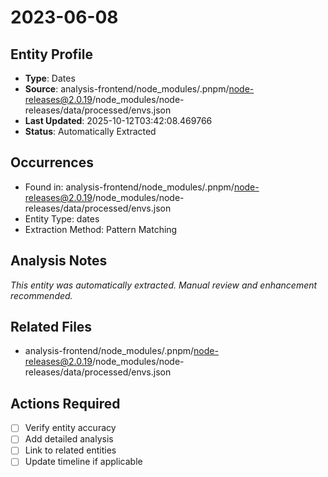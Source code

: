 # 2023-06-08

## Entity Profile
- **Type**: Dates
- **Source**: analysis-frontend/node_modules/.pnpm/node-releases@2.0.19/node_modules/node-releases/data/processed/envs.json
- **Last Updated**: 2025-10-12T03:42:08.469766
- **Status**: Automatically Extracted

## Occurrences
- Found in: analysis-frontend/node_modules/.pnpm/node-releases@2.0.19/node_modules/node-releases/data/processed/envs.json
- Entity Type: dates
- Extraction Method: Pattern Matching

## Analysis Notes
*This entity was automatically extracted. Manual review and enhancement recommended.*

## Related Files
- analysis-frontend/node_modules/.pnpm/node-releases@2.0.19/node_modules/node-releases/data/processed/envs.json

## Actions Required
- [ ] Verify entity accuracy
- [ ] Add detailed analysis
- [ ] Link to related entities
- [ ] Update timeline if applicable
